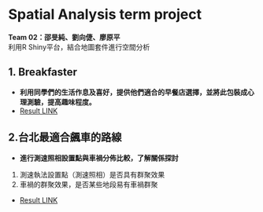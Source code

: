 
# Spatial Analysis term project
**Team 02：邵旻純、劉向倢、廖原平**<br>
利用R Shiny平台，結合地圖套件進行空間分析

## 1. Breakfaster
* **利用同學們的生活作息及喜好，提供他們適合的早餐店選擇，並將此包裝成心理測驗，提高趣味程度。**
* [Result LINK](https://shelleeshao.shinyapps.io/Breakfaster/)

## 2.台北最適合飆車的路線
* **進行測速照相設置點與車禍分佈比較，了解關係探討**
1. 測速執法設置點（測速照相）是否具有群聚效果
2. 車禍的群聚效果，是否某些地段易有車禍群聚<br>
* [Result LINK](https://hsiang.shinyapps.io/shiny/)
